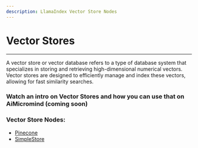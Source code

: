 ```yaml
---
description: LlamaIndex Vector Store Nodes
---
```


# Vector Stores

***

A vector store or vector database refers to a type of database system that specializes in storing and retrieving high-dimensional numerical vectors. Vector stores are designed to efficiently manage and index these vectors, allowing for fast similarity searches.

### Watch an intro on Vector Stores and how you can use that on AiMicromind (coming soon)


### Vector Store Nodes:

* [Pinecone](pinecone.md)
* [SimpleStore](queryengine-tool.md)
